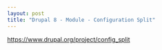 ```yaml
---
layout: post
title: "Drupal 8 - Module - Configuration Split"
---
```

https://www.drupal.org/project/config_split
